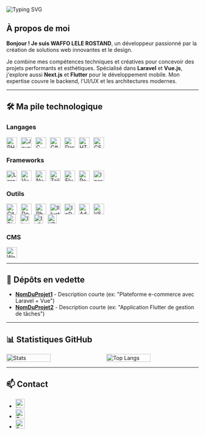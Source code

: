 ![Typing SVG](https://readme-typing-svg.herokuapp.com/?lines=ROSTAND+LELE&font=Fira+Code&color=00FF00&center=true&vCenter=true&size=30)

## À propos de moi
**Bonjour ! Je suis WAFFO LELE ROSTAND**, un développeur passionné par la création de solutions web innovantes et le design.  

Je combine mes compétences techniques et créatives pour concevoir des projets performants et esthétiques. Spécialisé dans **Laravel** et **Vue.js**, j'explore aussi **Next.js** et **Flutter** pour le développement mobile. Mon expertise couvre le backend, l'UI/UX et les architectures modernes.

---

## 🛠 Ma pile technologique

### Langages
<div style="display: flex; flex-wrap: wrap; gap: 10px;">
  <img src="https://img.shields.io/badge/PHP-777BB4?logo=php&logoColor=white" alt="PHP" height="28" />
  <img src="https://img.shields.io/badge/JavaScript-F7DF1E?logo=javascript&logoColor=black" alt="JavaScript" height="28" />
  <img src="https://img.shields.io/badge/C-A8B9CC?logo=c&logoColor=white" alt="C" height="28" />
  <img src="https://img.shields.io/badge/C%23-239120?logo=c-sharp&logoColor=white" alt="C#" height="28" />
  <img src="https://img.shields.io/badge/Dart-0175C2?logo=dart&logoColor=white" alt="Dart" height="28" />
  <img src="https://img.shields.io/badge/HTML5-E34F26?logo=html5&logoColor=white" alt="HTML5" height="28" />
  <img src="https://img.shields.io/badge/CSS3-1572B6?logo=css3&logoColor=white" alt="CSS3" height="28" />
</div>

### Frameworks
<div style="display: flex; flex-wrap: wrap; gap: 10px;">
  <img src="https://img.shields.io/badge/Laravel-FF2D20?logo=laravel&logoColor=white" alt="Laravel" height="28" />
  <img src="https://img.shields.io/badge/Vue.js-4FC08D?logo=vue.js&logoColor=white" alt="Vue.js" height="28" />
  <img src="https://img.shields.io/badge/Nuxt.js-00DC82?logo=nuxt.js&logoColor=white" alt="Nuxt.js" height="28" />
  <img src="https://img.shields.io/badge/Tailwind_CSS-06B6D4?logo=tailwind-css&logoColor=white" alt="Tailwind CSS" height="28" />
  <img src="https://img.shields.io/badge/Flutter-02569B?logo=flutter&logoColor=white" alt="Flutter" height="28" />
  <img src="https://img.shields.io/badge/React-61DAFB?logo=react&logoColor=black" alt="React" height="28" />
  <img src="https://img.shields.io/badge/Inertia-000000?logo=inertia&logoColor=white" alt="Inertia" height="28" />
</div>

### Outils
<div style="display: flex; flex-wrap: wrap; gap: 10px;">
  <img src="https://img.shields.io/badge/Git-F05032?logo=git&logoColor=white" alt="Git" height="28" />
  <img src="https://img.shields.io/badge/Docker-2496ED?logo=docker&logoColor=white" alt="Docker" height="28" />
  <img src="https://img.shields.io/badge/Photoshop-31A8FF?logo=adobe-photoshop&logoColor=white" alt="Photoshop" height="28" />
  <img src="https://img.shields.io/badge/Illustrator-FF9A00?logo=adobe-illustrator&logoColor=white" alt="Illustrator" height="28" />
  <img src="https://img.shields.io/badge/InDesign-E749A0?logo=adobe-indesign&logoColor=white" alt="InDesign" height="28" />
  <img src="https://img.shields.io/badge/XD-FF61F6?logo=adobe-xd&logoColor=white" alt="Adobe XD" height="28" />
  <img src="https://img.shields.io/badge/VS_Code-007ACC?logo=visual-studio-code&logoColor=white" alt="VS Code" height="28" />
</div>
<!-- Outils Adobe -->
  <img src="https://img.shields.io/badge/Adobe_Photoshop-31A8FF?style=flat-square&logo=adobe-photoshop&logoColor=white" alt="Photoshop" style="height:24px; margin-right:8px;" />
  <img src="https://img.shields.io/badge/Adobe_Illustrator-FF9A00?style=flat-square&logo=adobe-illustrator&logoColor=white" alt="Illustrator" style="height:24px; margin-right:8px;" />
  <img src="https://img.shields.io/badge/Adobe_InDesign-E03C31?style=flat-square&logo=adobe-indesign&logoColor=white" alt="InDesign" style="height:24px; margin-right:8px;" />
  <img src="https://img.shields.io/badge/Adobe_XD-FF61F6?style=flat-square&logo=adobe-xd&logoColor=white" alt="XD" style="height:24px; margin-right:8px;" />

### CMS
<div style="display: flex; flex-wrap: wrap; gap: 10px;">
  <img src="https://img.shields.io/badge/WordPress-21759B?logo=wordpress&logoColor=white" alt="WordPress" height="28" />
</div>

---

## 🌟 Dépôts en vedette
- **[NomDuProjet1](lien)** - Description courte (ex: "Plateforme e-commerce avec Laravel + Vue")  
- **[NomDuProjet2](lien)** - Description courte (ex: "Application Flutter de gestion de tâches")  

---

## 📊 Statistiques GitHub

<div style="display: flex; gap: 20px; flex-wrap: wrap;">
  <img src="https://github-readme-stats.vercel.app/api?username=rosto-infinity&show_icons=true&theme=radical" alt="Stats" width="48%" />
  <img src="https://github-readme-stats.vercel.app/api/top-langs/?username=rosto-infinity&layout=compact&theme=radical" alt="Top Langs" width="48%" />
</div>

---

## 📫 Contact
- <a href="https://www.linkedin.com/in/lelerostand/"><img src="https://img.shields.io/badge/LinkedIn-0A66C2?logo=linkedin" alt="LinkedIn" height="24"></a>
- <a href="https://x.com/Rostandlele"><img src="https://img.shields.io/badge/Twitter-1DA1F2?logo=twitter" alt="Twitter" height="24"></a>
- <a href="mailto:votre@email.com"><img src="https://img.shields.io/badge/Email-EA4335?logo=gmail" alt="Email" height="24"></a>
